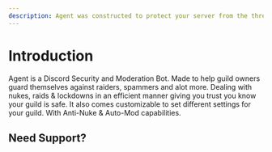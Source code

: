 ```yaml
---
description: Agent was constructed to protect your server from the threats you may face.
---
```


# Introduction

Agent is a Discord Security and Moderation Bot. Made to help guild owners guard themselves against raiders, spammers and alot more. Dealing with nukes, raids & lockdowns in an efficient manner giving you trust you know your guild is safe. It also comes customizable to set different settings for your guild. With Anti-Nuke & Auto-Mod capabilities.

## Need Support?

